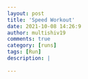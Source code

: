 ```yaml
---
layout: post
title: 'Speed Workout'
date: 2021-10-08 14:26:9
author: multishiv19
comments: true
category: [runs]
tags: [Run]
description: |
    
---
```





<div width='100%' class='strava-embed-placeholder' data-embed-type='activity' data-embed-id='6080205773'></div>
<script src='https://strava-embeds.com/embed.js'></script>
